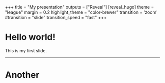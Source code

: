 +++
title = "My presentation"
outputs = ["Reveal"]
[reveal_hugo]
theme = "league"
margin = 0.2
highlight_theme = "color-brewer"
transition = 'zoom' #transition = "slide"
transition_speed = "fast"
+++
# Hello world!

This is my first slide.

---

# Another

